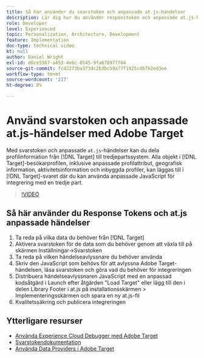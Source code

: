 ```yaml
---
title: Så här använder du svarstoken och anpassade at.js-händelser
description: Lär dig hur du använder responstoken och anpassade at.js-händelser för att dela profilinformation från Target till tredjepartssystem.
role: Developer
level: Experienced
topic: Personalization, Architecture, Development
feature: Implementation
doc-type: technical video
kt: null
author: Daniel Wright
exl-id: d6ce5367-a453-4e6c-8545-9fa676977f04
source-git-commit: fcd2273ba373dc2b3bc59a77f1925cdb7b2ed3ee
workflow-type: tm+mt
source-wordcount: '217'
ht-degree: 0%

---
```


# Använd svarstoken och anpassade at.js-händelser med Adobe Target

Med svarstoken och anpassade `at.js`-händelser kan du dela profilinformation från [!DNL Target] till tredjepartssystem. Alla objekt i [!DNL Target]-besökarprofilen, inklusive anpassade profilattribut, geografisk information, aktivitetsinformation och inbyggda profiler, kan läggas till i [!DNL Target]-svaret där du kan använda anpassade JavaScript för integrering med en tredje part.

>[!VIDEO](https://video.tv.adobe.com/v/23253/?quality=12)

## Så här använder du Response Tokens och at.js anpassade händelser

1. Ta reda på vilka data du behöver från [!DNL Target]
1. Aktivera svarstoken för de data som du behöver genom att växla till på skärmen Inställningar->Svarstoken
1. Ta reda på vilken händelseavlyssnare du behöver använda
1. Skriv den JavaScript som behövs för att avlyssna Adobe Target-händelsen, läsa svarstoken och göra vad du behöver för integreringen
1. Distribuera händelseavlyssnaren JavaScript med en anpassad kodsåtgärd i Launch efter åtgärden &quot;Load Target&quot; eller lägg till den i delen Library Footer i at.js på installationsskärmen > Implementeringsskärmen och spara en ny at.js-fil
1. Kvalitetssäkring och publicera integreringen

## Ytterligare resurser

* [Använda Experience Cloud Debugger med Adobe Target](../troubleshooting/troubleshoot-with-the-experience-cloud-debugger.md)
* [Svarstokendokumentation](https://experienceleague.adobe.com/docs/target/using/administer/response-tokens.html?lang=en)
* [Använda Data Providers i Adobe Target](use-data-providers-to-integrate-third-party-data.md)
